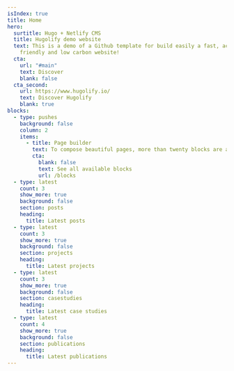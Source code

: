 ```yaml
---
isIndex: true
title: Home
hero:
  surtitle: Hugo + Netlify CMS
  title: Hugolify demo website
  text: This is a demo of a Github template for build easily a fast, accessible
    friendly and low carbon website!
  cta:
    url: "#main"
    text: Discover
    blank: false
  cta_second:
    url: https://www.hugolify.io/
    text: Discover Hugolify
    blank: true
blocks:
  - type: pushes
    background: false
    column: 2
    items:
      - title: Page builder
        text: To compose beautiful pages, more than twenty blocks are available to boost their content. Available for pages, offices, case studies and more.
        cta:
          blank: false
          text: See all available blocks
          url: /blocks
  - type: latest
    count: 3
    show_more: true
    background: false
    section: posts
    heading:
      title: Latest posts
  - type: latest
    count: 3
    show_more: true
    background: false
    section: projects
    heading:
      title: Latest projects
  - type: latest
    count: 3
    show_more: true
    background: false
    section: casestudies
    heading:
      title: Latest case studies
  - type: latest
    count: 4
    show_more: true
    background: false
    section: publications
    heading:
      title: Latest publications
---
```

